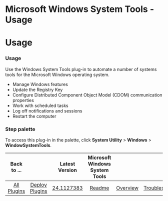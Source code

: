 
Microsoft Windows System Tools - Usage
======================================

# Usage



### Usage




 


Use the Windows System Tools plug-in to automate a number of systems tools for the Microsoft Windows operating system.


* Manage Windows features
* Update the Registry Key
* Configure Distributed Component Object Model (CDOM) communication properties
* Work with scheduled tasks
* Log off notifications and sessions
* Restart the computer



### **Step palette**


To access this plug-in in the palette, click **System Utility** > **Windows** > **WindowSystemTools**.




|Back to ...||Latest Version|Microsoft Windows System Tools |||||
| :---: | :---: | :---: | :---: | :---: | :---: | :---: | :---: |
|[All Plugins](../../index.md)|[Deploy Plugins](../README.md)|[24.1127383](https://raw.githubusercontent.com/UrbanCode/IBM-UCD-PLUGINS/main/files/WindowsSystemTools/ucd-WindowsSystemTools-24.1127383.zip)|[Readme](README.md)|[Overview](overview.md)|[Troubleshooting](troubleshooting.md)|[Steps](steps.md)|[Downloads](downloads.md)|
